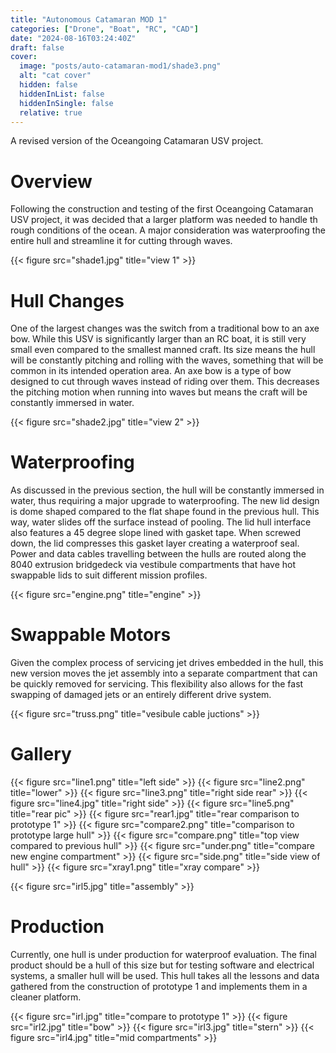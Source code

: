```yaml
---
title: "Autonomous Catamaran MOD 1"
categories: ["Drone", "Boat", "RC", "CAD"]
date: "2024-08-16T03:24:40Z"
draft: false
cover:
  image: "posts/auto-catamaran-mod1/shade3.png"
  alt: "cat cover"
  hidden: false
  hiddenInList: false
  hiddenInSingle: false
  relative: true
---
```


A revised version of the Oceangoing Catamaran USV project.

# Overview
Following the construction and testing of the first Oceangoing Catamaran USV project, it was decided that a larger platform was needed to handle th rough conditions of the ocean. A major consideration was waterproofing the entire hull and streamline it for cutting through waves. 

{{< figure src="shade1.jpg" title="view 1" >}}

# Hull Changes
One of the largest changes was the switch from a traditional bow to an axe bow. While this USV is significantly larger than an RC boat, it is still very small even compared to the smallest manned craft. Its size means the hull will be constantly pitching and rolling with the waves, something that will be common in its intended operation area. An axe bow is a type of bow designed to cut through waves instead of riding over them. This decreases the pitching motion when running into
waves but means the craft will be constantly immersed in water.

{{< figure src="shade2.jpg" title="view 2" >}}

# Waterproofing
As discussed in the previous section, the hull will be constantly immersed in water, thus requiring a major upgrade to waterproofing. The new lid design is dome shaped compared to the flat shape found in the previous hull. This way, water slides off the surface instead of pooling. The lid hull interface also features a 45 degree slope lined with gasket tape. When screwed down, the lid compresses this gasket layer creating a waterproof seal. Power and data cables travelling between the hulls
are routed along the 8040 extrusion bridgedeck via vestibule compartments that have hot swappable lids to suit different mission profiles. 

{{< figure src="engine.png" title="engine" >}}

# Swappable Motors
Given the complex process of servicing jet drives embedded in the hull, this new version moves the jet assembly into a separate compartment that can be quickly removed for servicing. This flexibility also allows for the fast swapping of damaged jets or an entirely different drive system.

{{< figure src="truss.png" title="vesibule cable juctions" >}}

# Gallery
{{< figure src="line1.png" title="left side" >}}
{{< figure src="line2.png" title="lower" >}}
{{< figure src="line3.png" title="right side rear" >}}
{{< figure src="line4.jpg" title="right side" >}}
{{< figure src="line5.png" title="rear pic" >}}
{{< figure src="rear1.jpg" title="rear comparison to prototype 1" >}}
{{< figure src="compare2.png" title="comparison to prototype large hull" >}}
{{< figure src="compare.png" title="top view compared to previous hull" >}}
{{< figure src="under.png" title="compare new engine compartment" >}}
{{< figure src="side.png" title="side view of hull" >}}
{{< figure src="xray1.png" title="xray compare" >}}

{{< figure src="irl5.jpg" title="assembly" >}}

# Production
Currently, one hull is under production for waterproof evaluation. The final product should be a hull of this size but for testing software and electrical systems, a smaller hull will be used. This hull takes all the lessons and data gathered from the construction of prototype 1 and implements them in a cleaner platform.

{{< figure src="irl.jpg" title="compare to prototype 1" >}}
{{< figure src="irl2.jpg" title="bow" >}}
{{< figure src="irl3.jpg" title="stern" >}}
{{< figure src="irl4.jpg" title="mid compartments" >}}




